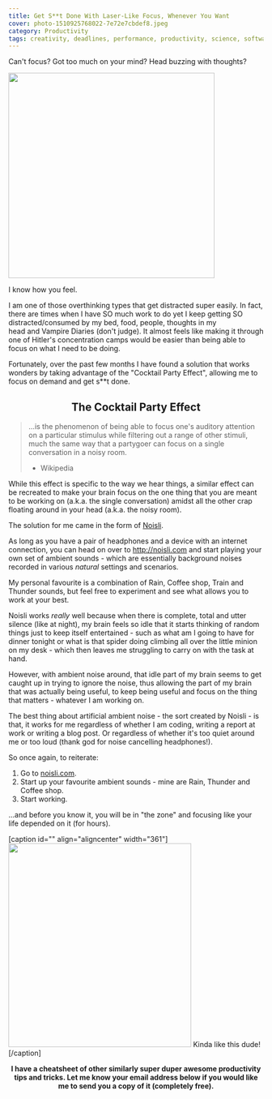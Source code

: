 ```yaml
---
title: Get S**t Done With Laser-Like Focus, Whenever You Want
cover: photo-1510925768022-7e72e7cbdef8.jpeg
category: Productivity
tags: creativity, deadlines, performance, productivity, science, software, systems, time management, work smarter
---
```


Can't focus? Got too much on your mind? Head buzzing with thoughts?

<img class="aligncenter" src="http://i.imgur.com/NbEE6OF.jpg" alt="" width="407" height="405" />

I know how you feel.

I am one of those overthinking types that get distracted super easily. In fact, there are times when I have SO much work to do yet I keep getting SO distracted/consumed by my bed, food, people, thoughts in my head and Vampire Diaries (don't judge). It almost feels like making it through one of Hitler's concentration camps would be easier than being able to focus on what I need to be doing.

Fortunately, over the past few months I have found a solution that works wonders by taking advantage of the "Cocktail Party Effect", allowing me to focus on demand and get s\*\*t done.

<h2 style="text-align: center;">The Cocktail Party Effect</h2>
<blockquote>...is the phenomenon of being able to focus one's auditory attention on a particular stimulus while filtering out a range of other stimuli, much the same way that a partygoer can focus on a single conversation in a noisy room.

- Wikipedia</blockquote>
  While this effect is specific to the way we hear things, a similar effect can be recreated to make your brain focus on the one thing that you are meant to be working on (a.k.a. the single conversation) amidst all the other crap floating around in your head (a.k.a. the noisy room).

The solution for me came in the form of <a href="http://noisli.com" target="_blank">Noisli</a>.

As long as you have a pair of headphones and a device with an internet connection, you can head on over to <a href="http://noisli.com" target="_blank">http://noisli.com</a> and start playing your own set of ambient sounds - which are essentially background noises recorded in various <em>natural</em> settings and scenarios.

My personal favourite is a combination of Rain, Coffee shop, Train and Thunder sounds, but feel free to experiment and see what allows you to work at your best.

Noisli works <em>really</em> well because when there is complete, total and utter silence (like at night), my brain feels so idle that it starts thinking of random things just to keep itself entertained - such as what am I going to have for dinner tonight or what is that spider doing climbing all over the little minion on my desk - which then leaves me struggling to carry on with the task at hand.

However, with ambient noise around, that idle part of my brain seems to get caught up in trying to ignore the noise, thus allowing the part of my brain that was actually being useful, to keep being useful and focus on the thing that matters - whatever I am working on.

The best thing about artificial ambient noise - the sort created by Noisli - is that, it works for me regardless of whether I am coding, writing a report at work or writing a blog post. Or regardless of whether it's too quiet around me or too loud (thank god for noise cancelling headphones!).

So once again, to reiterate:

<ol>
	<li>Go to <a href="http://noisli.com" target="_blank">noisli.com</a>.</li>
	<li>Start up your favourite ambient sounds - mine are Rain, Thunder and Coffee shop.</li>
	<li>Start working.</li>
</ol>
...and before you know it, you will be in "the zone" and focusing like your life depended on it (for hours).

[caption id="" align="aligncenter" width="361"]<img src="http://img.memecdn.com/focus_o_582464.jpg" alt="" width="361" height="402" /> Kinda like this dude![/caption]

<p style="text-align: center;"><strong> I have a cheatsheet of other similarly super duper awesome productivity tips and tricks. Let me know your email address below if you would like me to send you a copy of it (completely free).</strong></p>
